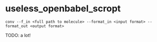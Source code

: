 # useless_openbabel_scropt
```
conv --f_in <full path to molecule> --format_in <input format> --format_out <output format>
```

TODO: a lot!
